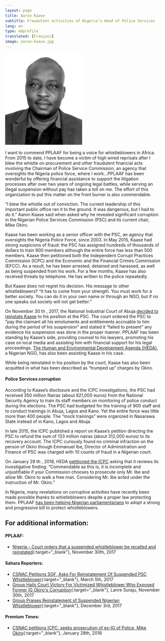 ```yaml
---
layout: page
title: Aaron Kaase
subtitle: Fraudulent activities of Nigeria’s Head of Police Services
lang: en
type: wbprofile
translated: [Français]
image: aaron-kaase.jpg
---
```


<div class="profile-block">
<img src="/assets/images/profiles/aaron-kaase.jpg">
<p class="top-blockquote">I want to commend PPLAAF for being a voice for whistleblowers in Africa. From 2015 to date, I have become a victim of high wired reprisals after I blew the whistle on procurement and other fraudulent financial acts involving the Chairman of Police Service Commission, an agency that oversights the Nigeria police force, where I work…PPLAAF has been wonderful by offering financial assistance to support the litigation processes after over two years of ongoing legal battles, while serving an illegal suspension without pay has taken a toll on me. The effort of this organization to put this matter on the front burner is also commendable.</p>
</div>
<div class=" divider"></div>

“I blew the whistle out of conviction. The current leadership of this important public office ran
it to the ground. It was dangerous, but I had to do it.” Aaron Kaase said when asked why he
revealed significant corruption in the Nigerian Police Services Commission (PSC) and its
current chair, Mike Okiro.

Kaase has been working as a senior officer with the PSC, an agency that oversights the Nigeria
Police Force, since 2003. In May 2015, Kaase had strong suspicions of fraud: the PSC has
assigned hundreds of thousands of dollars to train 900 members although the entire force has
less than 500 members.
Kaase then petitioned both the Independent Corrupt Practices Commission (ICPC) and the
Economic and the Financial Crimes Commission (EFCC). As a result, he has been arrested,
detained and harassed, as well as being suspended from his work.
For a few months, Kaase has also received threats by telephone. He has written to the police
repeatedly.

But Kaase does not regret his decision. His message to other whistleblowers? “it has to come
from your strength. You must work for a better society. You can do it in your own name or
through an NGO, but if no one speaks out society will not get better.”

On November 30 th , 2017, the National Industrial Court of Abuja [decided to reinstate Kaase](https://pplaaf.org/downloads/COURT-JUDGEMENT.pdf) to
his position at the PSC. The court ordered the PSC to “pay the claimant all his emoluments and
entitlements accruable to him during the period of his suspension” and stated it “failed to
present” any evidence his suspension was done in the proper manner.
PPLAAF has been standing by Kaase’s side, providing counsel to his lawyers, promoting his
case on local media and assisting him with financial support for his legal proceedings. [The
Human and Environmental Development Agenda (HEDA)](https://hedang.org/), a Nigerian NGO, has also been assisting Kaase in his case.

While being reinstated in his position by the court, Kaase has also been acquitted in what has
been described as “trumped up” charges by Okiro.

#### Police Services corruption
According to Kaase’s disclosure and the ICPC investigations, the PSC had received 350 million
Nairas (about 821,000 euros) from the National Security Agency to train its staff members on
monitoring of police conduct during the elections. The PSC had budgeted for the training of 900
staff and to conduct trainings in Abuja, Lagos and Kano. Yet the entire force was little more
than 400 people. The “mock trainings” were organized in Nasarawa State instead of in Kano,
Lagos and Abuja.

In late 2015, the ICPC published a report on Kaase’s petition directing the PSC to refund the
sum of 133 million nairas (about 312,000 euros) to its recovery account. The ICPC curiously
found no criminal infraction on the person of Okiro though Emmanuel Ibe, Director of
Administration and Finance of PSC was charged with 10 counts of fraud in a Nigerian court.

On January 28 th , 2018, HEDA [petitioned the ICPC](https://www.premiumtimesng.com/news/more-news/256920-csnac-petitions-icpc-seeks-prosecution-ex-ig-police-mike-okiro.html) asking that it reviews its investigative
finding: “Commendable as this is, it is incomplete and unjustifiable if your Commission chooses
to prosecute only Mr. Ibe and allow Mr. Okiro to walk a free man. Considering Mr. Ibe acted
under the instruction of Mr. Okiro.”

In Nigeria, many revelations on corruptive activities have recently been made possible thanks to
whistleblowers despite a proper law protecting them. PPLAAF [has been helping Nigerian
parliamentarians](https://pplaaf.org/2017/06/15/nigerian-parliament.html) to adopt a strong and progressive bill to protect whistleblowers.


## For additional information:
 
#### PPLAAF: 
- [Nigeria – Court orders that a suspended whistleblower be recalled and reinstated](https://pplaaf.org/2017/11/30/nigeria-court-orders-whistleblower-reinstation.html){:target="_blank"}, November 30th, 2017

#### Sahara Reporters:
- [CSNAC Petitions SGF, Asks For Reinstatement Of Suspended PSC Whistleblower](http://saharareporters.com/2017/03/05/csnac-petitions-sgf-asks-reinstatement-suspended-psc-whistleblower){:target="_blank"}, March 5th, 2017
- [Group Hails Court Victory For Victimized Whistleblower Who Exposed Former IG Okiro's Corruption](http://saharareporters.com/2017/11/30/group-hails-court-victory-victimized-whistleblower-who-exposed-former-ig-okiros){:target="_blank"}, Lanre Suraju, November 30th, 2017
- [Group Praises Reinstatement of Suspended Nigerian Whistleblower](http://saharareporters.com/2017/12/03/group-praises-reinstatement-suspended-nigerian-whistleblower){:target="_blank"}, December 3rd, 2017

#### Premium Times:
 - [CSNAC petitions ICPC, seeks prosecution of ex-IG of Police, Mike Okiro](https://www.premiumtimesng.com/news/more-news/256920-csnac-petitions-icpc-seeks-prosecution-ex-ig-police-mike-okiro.html){:target="_blank"}, January 28th, 2018
 